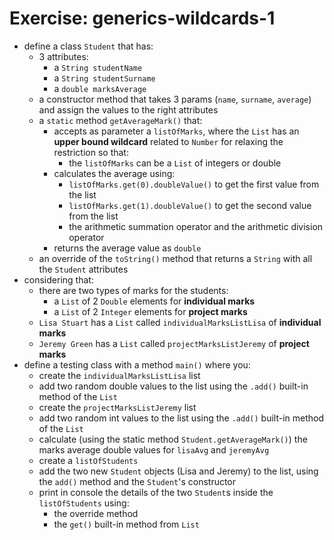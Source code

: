 # Exercise: generics-wildcards-1

* define a class `Student` that has:
  * 3 attributes:
    * a `String studentName`
    * a `String studentSurname`
    * a `double marksAverage`
  * a constructor method that takes 3 params (`name`, `surname`, `average`) and assign the values to the right
    attributes
  * a `static` method `getAverageMark()` that:
    * accepts as parameter a `listOfMarks`, where the `List` has an **upper bound wildcard** related to `Number` for
      relaxing the restriction so that:
      * the `listOfMarks` can be a `List` of integers or double
    * calculates the average using:
      * `listOfMarks.get(0).doubleValue()` to get the first value from the list
      * `listOfMarks.get(1).doubleValue()` to get the second value from the list
      * the arithmetic summation operator and the arithmetic division operator
    * returns the average value as `double`
  * an override of the `toString()` method that returns a `String` with all the `Student` attributes
* considering that:
  * there are two types of marks for the students:
    * a `List` of 2 `Double` elements for **individual marks**
    * a `List` of 2 `Integer` elements for **project marks**
  * `Lisa Stuart` has a `List` called `individualMarksListLisa` of **individual marks**
  * `Jeremy Green` has a `List` called `projectMarksListJeremy` of **project marks**
* define a testing class with a method `main()` where you:
  * create the `individualMarksListLisa` list
  * add two random double values to the list using the `.add()` built-in method of the `List`
  * create the `projectMarksListJeremy` list
  * add two random int values to the list using the `.add()` built-in method of the `List`
  * calculate (using the static method `Student.getAverageMark()`) the marks average double values for `lisaAvg`
    and `jeremyAvg`
  * create a `listOfStudents`
  * add the two new `Student` objects (Lisa and Jeremy) to the list, using the `add()` method and the `Student`'s
    constructor
  * print in console the details of the two `Student`s inside the `listOfStudents` using:
    * the override method
    * the `get()` built-in method from `List`
